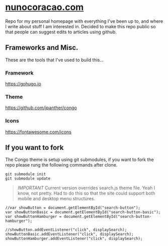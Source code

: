 # [nunocoracao.com](nunocoracao.com)

Repo for my personal homepage with everything I've been up to, and where I write about stuff I am interested in. Decided to make this repo public so that people can suggest edits to articles using github.

## Frameworks and Misc.
These are the tools that I've used to build this...

### Framework
https://gohugo.io

### Theme
https://github.com/jpanther/congo

### Icons
https://fontawesome.com/icons


## If you want to fork
The Congo theme is setup using git submodules, if you want to fork the repo please rung the following commands after clone.
```
git submodule init
git submodule update
```

>*IMPORTANT*
Current version overrides search.js theme file. Yeah I know, not pretty. Had to do this so that the site could support both mobile and desktop menu structures.

```
//var showButton = document.getElementById("search-button");
var showButtonBasic = document.getElementById("search-button-basic");
var showButtonHamburger = document.getElementById("search-button-hamburger");

//showButton.addEventListener("click", displaySearch);
showButtonBasic.addEventListener("click", displaySearch);
showButtonHamburger.addEventListener("click", displaySearch);
```
